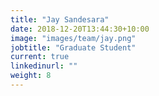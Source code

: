 ```yaml
---
title: "Jay Sandesara"
date: 2018-12-20T13:44:30+10:00
image: "images/team/jay.png"
jobtitle: "Graduate Student"
current: true
linkedinurl: ""
weight: 8
---
```

